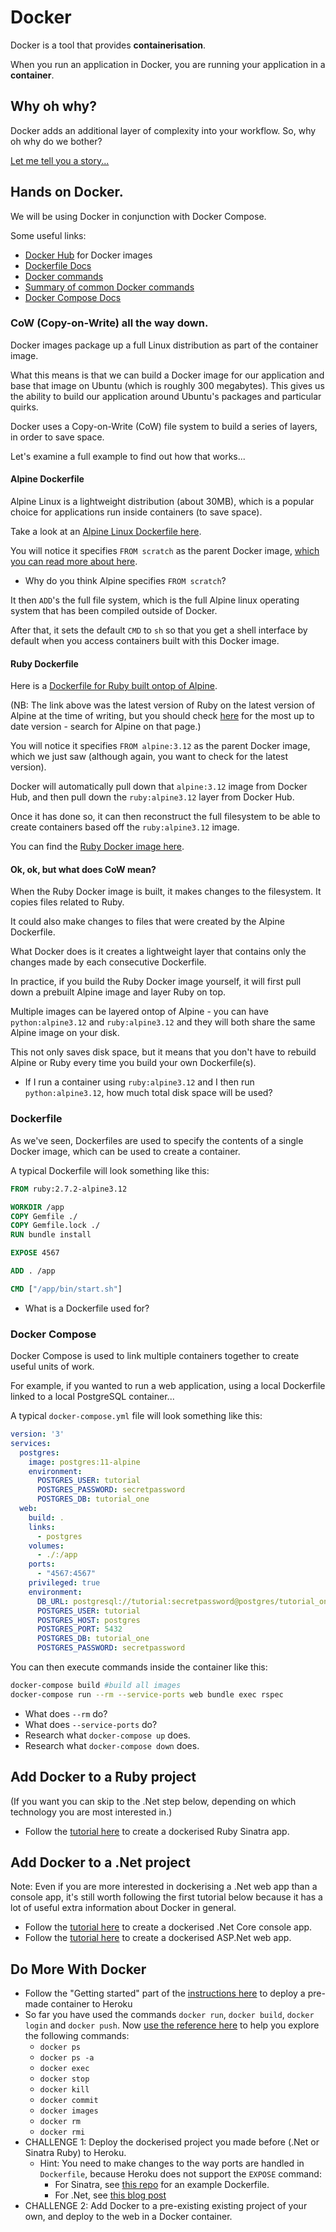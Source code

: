 # Docker

Docker is a tool that provides **containerisation**. 

When you run an application in Docker, you are running your application in a **container**.

## Why oh why?

Docker adds an additional layer of complexity into your workflow. So, why oh why do we bother?

[Let me tell you a story...](./story.md)

## Hands on Docker.

We will be using Docker in conjunction with Docker Compose.

Some useful links:

* [Docker Hub](https://hub.docker.com/) for Docker images
* [Dockerfile Docs](https://docs.docker.com/engine/reference/builder/) 
* [Docker commands](https://docs.docker.com/engine/reference/run/)
* [Summary of common Docker commands](https://www.edureka.co/blog/docker-commands/)
* [Docker Compose Docs](https://docs.docker.com/compose/compose-file/)

### CoW (Copy-on-Write) all the way down.

Docker images package up a full Linux distribution as part of the container image.

What this means is that we can build a Docker image for our application and base that image on Ubuntu (which is roughly 300 megabytes).
This gives us the ability to build our application around Ubuntu's packages and particular quirks.

Docker uses a Copy-on-Write (CoW) file system to build a series of layers, in order to save space.

Let's examine a full example to find out how that works...

#### Alpine Dockerfile

Alpine Linux is a lightweight distribution (about 30MB), which is a popular choice for applications run inside containers (to save space).

Take a look at an [Alpine Linux Dockerfile here](https://github.com/gliderlabs/docker-alpine/blob/master/versions/library-3.9/x86_64/Dockerfile).

You will notice it specifies `FROM scratch` as the parent Docker image, [which you can read more about here](https://hub.docker.com/_/scratch/).

* Why do you think Alpine specifies `FROM scratch`?

It then `ADD`'s the full file system, which is the full Alpine linux operating system that has been compiled outside of Docker.

After that, it sets the default `CMD` to `sh` so that you get a shell interface by default when you access containers built with this Docker image.

#### Ruby Dockerfile

Here is a [Dockerfile for Ruby built ontop of Alpine](https://github.com/docker-library/ruby/blob/5a4e2d8d9fae6681ac3e2344eac547f0e2cdc598/2.7/alpine3.12/Dockerfile).

(NB: The link above was the latest version of Ruby on the latest version of Alpine at the time of writing, but you should check [here](https://hub.docker.com/_/ruby) for the most up to date version - search for Alpine on that page.)

You will notice it specifies `FROM alpine:3.12` as the parent Docker image, which we just saw (although again, you want to check for the latest version).

Docker will automatically pull down that `alpine:3.12` image from Docker Hub, and then pull down the `ruby:alpine3.12` layer from Docker Hub.

Once it has done so, it can then reconstruct the full filesystem to be able to create containers based off the `ruby:alpine3.12` image.

You can find the [Ruby Docker image here](https://hub.docker.com/_/ruby/).

#### Ok, ok, but what does CoW mean?

When the Ruby Docker image is built, it makes changes to the filesystem. It copies files related to Ruby.

It could also make changes to files that were created by the Alpine Dockerfile.

What Docker does is it creates a lightweight layer that contains only the changes made by each consecutive Dockerfile.

In practice, if you build the Ruby Docker image yourself, it will first pull down a prebuilt Alpine image and layer Ruby on top.

Multiple images can be layered ontop of Alpine - you can have `python:alpine3.12` and `ruby:alpine3.12` and they will both share the same Alpine image on your disk.

This not only saves disk space, but it means that you don't have to rebuild Alpine or Ruby every time you build your own Dockerfile(s).

* If I run a container using `ruby:alpine3.12` and I then run `python:alpine3.12`, how much total disk space will be used?

### Dockerfile

As we've seen, Dockerfiles are used to specify the contents of a single Docker image, which can be used to create a container.

A typical Dockerfile will look something like this:

```Dockerfile
FROM ruby:2.7.2-alpine3.12

WORKDIR /app
COPY Gemfile ./
COPY Gemfile.lock ./
RUN bundle install

EXPOSE 4567

ADD . /app

CMD ["/app/bin/start.sh"]
```

* What is a Dockerfile used for?

### Docker Compose

Docker Compose is used to link multiple containers together to create useful units of work.

For example, if you wanted to run a web application, using a local Dockerfile linked to a local PostgreSQL container...

A typical `docker-compose.yml` file will look something like this:

```yaml
version: '3'
services:
  postgres:
    image: postgres:11-alpine
    environment:
      POSTGRES_USER: tutorial
      POSTGRES_PASSWORD: secretpassword
      POSTGRES_DB: tutorial_one
  web:
    build: .
    links: 
      - postgres
    volumes:
      - ./:/app
    ports:
      - "4567:4567"
    privileged: true
    environment:
      DB_URL: postgresql://tutorial:secretpassword@postgres/tutorial_one
      POSTGRES_USER: tutorial
      POSTGRES_HOST: postgres
      POSTGRES_PORT: 5432
      POSTGRES_DB: tutorial_one
      POSTGRES_PASSWORD: secretpassword
```

You can then execute commands inside the container like this:

```bash
docker-compose build #build all images
docker-compose run --rm --service-ports web bundle exec rspec
```

* What does `--rm` do?
* What does `--service-ports` do?
* Research what `docker-compose up` does.
* Research what `docker-compose down` does.

## Add Docker to a Ruby project

(If you want you can skip to the .Net step below, depending on which technology you are most interested in.)

* Follow the [tutorial here](https://www.codewithjason.com/dockerize-sinatra-application/) to create a dockerised Ruby Sinatra app. 

## Add Docker to a .Net project

Note: Even if you are more interested in dockerising a .Net web app than a console app, it's still worth following the first tutorial below because it has a lot of useful extra information about Docker in general.

* Follow the [tutorial here](https://docs.microsoft.com/en-us/dotnet/core/docker/build-container?tabs=windows) to create a dockerised .Net Core console app.
* Follow the [tutorial here](https://docs.microsoft.com/en-us/aspnet/core/host-and-deploy/docker/building-net-docker-images?view=aspnetcore-5.0) to create a dockerised ASP.Net web app. 

## Do More With Docker

* Follow the "Getting started" part of the [instructions here](https://devcenter.heroku.com/articles/container-registry-and-runtime) to deploy a pre-made container to Heroku
* So far you have used the commands `docker run`, `docker build`, `docker login` and `docker push`. Now [use the reference here](https://www.edureka.co/blog/docker-commands/) to help you explore the following commands: 
  * `docker ps`
  * `docker ps -a`
  * `docker exec`
  * `docker stop`
  * `docker kill`
  * `docker commit`
  * `docker images`
  * `docker rm`
  * `docker rmi`
* CHALLENGE 1: Deploy the dockerised project you made before (.Net or Sinatra Ruby) to Heroku.
  * Hint: You need to make changes to the way ports are handled in `Dockerfile`, because Heroku does not support the `EXPOSE` command: 
    * For Sinatra, see [this repo](https://github.com/claresudbery/sinatra-docker) for an example Dockerfile.
    * For .Net, see [this blog post](https://medium.com/@vnqmai.hcmue/deploy-asp-net-core-to-heroku-for-free-using-docker-bd6d6fc161ae)
* CHALLENGE 2: Add Docker to a pre-existing existing project of your own, and deploy to the web in a Docker container.
